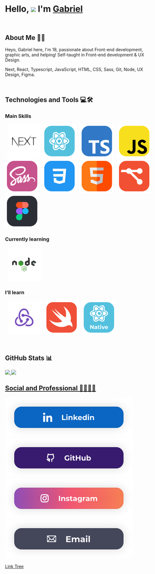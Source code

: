 # Hello, <img height="40px"  src=".GitHub/Hi.gif"> I'm [Gabriel](https://cutt.ly/stwgabriel)

<br>

## About Me 🧑‍💻

Heyo, Gabriel here, I'm 18, passionate about Front-end development, graphic arts, and helping!
Self-taught in Front-end development & UX Design.

Next, React, Typescript, JavaScript, HTML, CSS, Sass, Git, Node, UX Design, Figma.

<br>

## Technologies and Tools 💻🛠️

### Main Skills

<code title='NextJs'> ![icon](https://github.com/StwGabriel/Assets/blob/main/icons/nextjs-icon.svg)</code>
<code title='ReactJs'>![icon](https://github.com/StwGabriel/Assets/blob/main/icons/react-icon.svg)</code>
<code title='Typescript'> ![icon](https://github.com/StwGabriel/Assets/blob/main/icons/typescript-icon.svg)</code>
<code title='Javascript'> ![icon](https://github.com/StwGabriel/Assets/blob/main/icons/javascript-icon.svg)</code>
<code title='Sass'> ![icon](https://github.com/StwGabriel/Assets/blob/main/icons/sass-icon.svg)</code>
<code title='CSS'> ![icon](https://github.com/StwGabriel/Assets/blob/main/icons/css-icon.svg)</code>
<code title='HTML'> ![icon](https://github.com/StwGabriel/Assets/blob/main/icons/html-icon.svg)</code>
<code title='Git'> ![icon](https://github.com/StwGabriel/Assets/blob/main/icons/git-icon.svg)</code>
<code title='Figma'>![icon](https://github.com/StwGabriel/Assets/blob/main/icons/figma-icon.svg)</code>

### Currently learning

<code title='Node.Js'> ![icon](https://github.com/stwgabriel/assets/blob/main/icons/nodejs-icon.svg) </code>

### I‘ll learn

<code title='Redux'> ![icon](https://github.com/StwGabriel/Assets/blob/main/icons/redux-icon.svg)</code>
<code title='Swift'> ![icon](https://github.com/StwGabriel/Assets/blob/main/icons/swift-icon.svg)</code>
<code title='React Native'> ![icon](https://github.com/StwGabriel/Assets/blob/main/icons/react-native-icon.svg)</code>

<br>

## GitHub Stats 📊

  <a href="https://github.com/stwgabriel">
  <img height="160em" src="https://github-readme-stats.vercel.app/api?username=stwGabriel&layout=compact&theme=vue-dark"/>
      
  <img height="160em" src="https://github-readme-stats.vercel.app/api/top-langs/?username=stwGabriel&layout=compact&theme=vue-dark"/>



<br>

## Social and Professional 🏄‍♂️🤵‍♂️

   [![shield](https://github.com/StwGabriel/Assets/blob/main/readme-shields/linkedin-shield.svg)](https://www.linkedin.com/in/stwgabriel/)
   [![shield](https://github.com/StwGabriel/Assets/blob/main/readme-shields/github-shield.svg)](https://github.com/StwGabriel)
   [![shield](https://github.com/StwGabriel/Assets/blob/main/readme-shields/instagram-shield.svg)](https://www.instagram.com/stwgabriel/)
   [![shield](https://github.com/StwGabriel/Assets/blob/main/readme-shields/email-shield.svg)](mailto:talktogabriel@pm.me?Subject=Vim%20Pelo%20GitHub)

[ Link Tree ](https://cutt.ly/stwgabriel)
